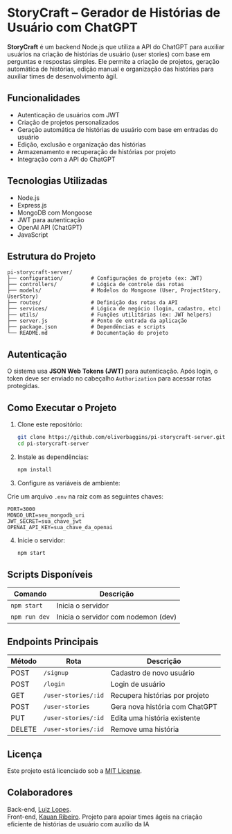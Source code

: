 # StoryCraft – Gerador de Histórias de Usuário com ChatGPT

**StoryCraft** é um backend Node.js que utiliza a API do ChatGPT para auxiliar usuários na criação de histórias de usuário (user stories) com base em perguntas e respostas simples. Ele permite a criação de projetos, geração automática de histórias, edição manual e organização das histórias para auxiliar times de desenvolvimento ágil.

## Funcionalidades

- Autenticação de usuários com JWT
- Criação de projetos personalizados
- Geração automática de histórias de usuário com base em entradas do usuário
- Edição, exclusão e organização das histórias
- Armazenamento e recuperação de histórias por projeto
- Integração com a API do ChatGPT

## Tecnologias Utilizadas

- Node.js
- Express.js
- MongoDB com Mongoose
- JWT para autenticação
- OpenAI API (ChatGPT)
- JavaScript

## Estrutura do Projeto

```
pi-storycraft-server/
├── configuration/         # Configurações do projeto (ex: JWT)
├── controllers/           # Lógica de controle das rotas
├── models/                # Modelos do Mongoose (User, ProjectStory, UserStory)
├── routes/                # Definição das rotas da API
├── services/              # Lógica de negócio (login, cadastro, etc)
├── utils/                 # Funções utilitárias (ex: JWT helpers)
├── server.js              # Ponto de entrada da aplicação
├── package.json           # Dependências e scripts
└── README.md              # Documentação do projeto
```

## Autenticação

O sistema usa **JSON Web Tokens (JWT)** para autenticação. Após login, o token deve ser enviado no cabeçalho `Authorization` para acessar rotas protegidas.

## Como Executar o Projeto

1. Clone este repositório:
   ```bash
   git clone https://github.com/oliverbaggins/pi-storycraft-server.git
   cd pi-storycraft-server
   ```

2. Instale as dependências:
   ```bash
   npm install
   ```

3. Configure as variáveis de ambiente:

Crie um arquivo `.env` na raiz com as seguintes chaves:

```env
PORT=3000
MONGO_URI=seu_mongodb_uri
JWT_SECRET=sua_chave_jwt
OPENAI_API_KEY=sua_chave_da_openai
```

4. Inicie o servidor:
   ```bash
   npm start
   ```

## Scripts Disponíveis

| Comando         | Descrição                            |
|----------------|----------------------------------------|
| `npm start`    | Inicia o servidor                     |
| `npm run dev`  | Inicia o servidor com nodemon (dev)   |

## Endpoints Principais

| Método | Rota                  | Descrição                        |
|--------|-----------------------|----------------------------------|
| POST   | `/signup`             | Cadastro de novo usuário         |
| POST   | `/login`              | Login de usuário                 |
| GET    | `/user-stories/:id`   | Recupera histórias por projeto   |
| POST   | `/user-stories`       | Gera nova história com ChatGPT   |
| PUT    | `/user-stories/:id`   | Edita uma história existente     |
| DELETE | `/user-stories/:id`   | Remove uma história              |

## Licença

Este projeto está licenciado sob a [MIT License](LICENSE).

## Colaboradores

Back-end, [Luiz Lopes](https://github.com/luizlopesbr).  
Front-end, [Kauan Ribeiro](https://github.com/KauanRibeiroGondim).
Projeto para apoiar times ágeis na criação eficiente de histórias de usuário com auxílio da IA 
